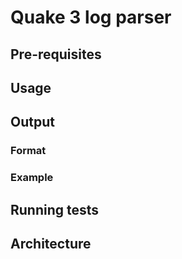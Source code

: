 # Quake 3 log parser

## Pre-requisites


## Usage


## Output
### Format
### Example



## Running tests



## Architecture



